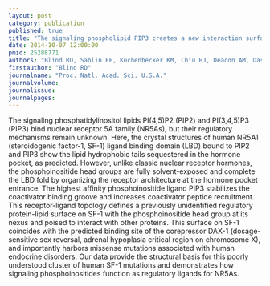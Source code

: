 ```yaml
---
layout: post
category: publication
published: true
title: "The signaling phospholipid PIP3 creates a new interaction surface on the nuclear receptor SF-1."
date: 2014-10-07 12:00:00
pmid: 25288771
authors: "Blind RD, Sablin EP, Kuchenbecker KM, Chiu HJ, Deacon AM, Das D, Fletterick RJ, Ingraham HA"
firstauthor: "Blind RD"
journalname: "Proc. Natl. Acad. Sci. U.S.A."
journalvolume: 
journalissue: 
journalpages: 
---
```


The signaling phosphatidylinositol lipids PI(4,5)P2 (PIP2) and PI(3,4,5)P3 (PIP3) bind nuclear receptor 5A family (NR5As), but their regulatory mechanisms remain unknown. Here, the crystal structures of human NR5A1 (steroidogenic factor-1, SF-1) ligand binding domain (LBD) bound to PIP2 and PIP3 show the lipid hydrophobic tails sequestered in the hormone pocket, as predicted. However, unlike classic nuclear receptor hormones, the phosphoinositide head groups are fully solvent-exposed and complete the LBD fold by organizing the receptor architecture at the hormone pocket entrance. The highest affinity phosphoinositide ligand PIP3 stabilizes the coactivator binding groove and increases coactivator peptide recruitment. This receptor-ligand topology defines a previously unidentified regulatory protein-lipid surface on SF-1 with the phosphoinositide head group at its nexus and poised to interact with other proteins. This surface on SF-1 coincides with the predicted binding site of the corepressor DAX-1 (dosage-sensitive sex reversal, adrenal hypoplasia critical region on chromosome X), and importantly harbors missense mutations associated with human endocrine disorders. Our data provide the structural basis for this poorly understood cluster of human SF-1 mutations and demonstrates how signaling phosphoinositides function as regulatory ligands for NR5As.

